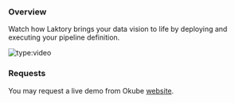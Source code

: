 
### Overview
Watch how Laktory brings your data vision to life by deploying and executing your pipeline definition.

![type:video](https://www.youtube.com/embed/010w2iWrN0w)


### Requests
You may request a live demo from Okube [website](https://www.okube.ai/contact).